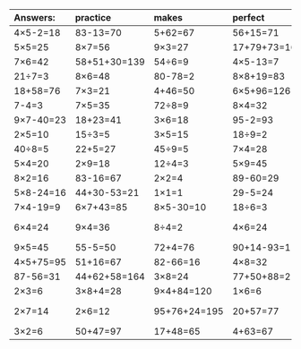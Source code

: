 | Answers: | practice | makes | perfect | ! |
| :--- | :--- | :--- | :--- | :--- |
| 4×5-2=18 | 83-13=70 | 5+62=67 | 56+15=71 | 22-6=16 | 
| 5×5=25 | 8×7=56 | 9×3=27 | 17+79+73=169 | 3×4-1=11 | 
| 7×6=42 | 58+51+30=139 | 54÷6=9 | 4×5-13=7 | 5×7=35 | 
| 21÷7=3 | 8×6=48 | 80-78=2 | 8×8+19=83 | 89-41=48 | 
| 18+58=76 | 7×3=21 | 4+46=50 | 6×5+96=126 | 2×4=8 | 
| 7-4=3 | 7×5=35 | 72÷8=9 | 8×4=32 | 2×8=16 | 
| 9×7-40=23 | 18+23=41 | 3×6=18 | 95-2=93 | 68-66=2 | 
| 2×5=10 | 15÷3=5 | 3×5=15 | 18÷9=2 | 6×8-31=17 | 
| 40÷8=5 | 22+5=27 | 45÷9=5 | 7×4=28 | 70-40=30 | 
| 5×4=20 | 2×9=18 | 12÷4=3 | 5×9=45 | 8×3=24 | 
| 8×2=16 | 83-16=67 | 2×2=4 | 89-60=29 | 20÷5=4 | 
| 5×8-24=16 | 44+30-53=21 | 1×1=1 | 29-5=24 | 9×2+78=96 | 
| 7×4-19=9 | 6×7+43=85 | 8×5-30=10 | 18÷6=3 | 1×9=9 | 
| 6×4=24 | 9×4=36 | 8÷4=2 | 4×6=24 | 86+45-8=123 | 
| 9×5=45 | 55-5=50 | 72+4=76 | 90+14-93=11 | 8×5=40 | 
| 4×5+75=95 | 51+16=67 | 82-66=16 | 4×8=32 | 40÷5=8 | 
| 87-56=31 | 44+62+58=164 | 3×8=24 | 77+50+88=215 | 8×9=72 | 
| 2×3=6 | 3×8+4=28 | 9×4+84=120 | 1×6=6 | 13+17=30 | 
| 2×7=14 | 2×6=12 | 95+76+24=195 | 20+57=77 | 96+88-84=100 | 
| 3×2=6 | 50+47=97 | 17+48=65 | 4+63=67 | 69-60=9 | 
